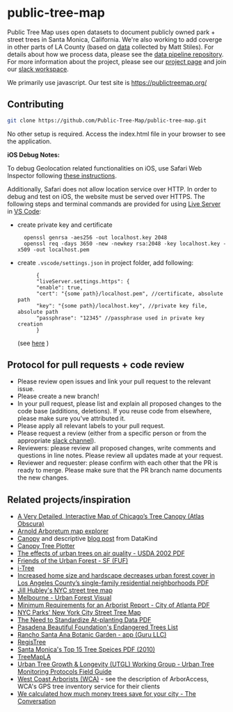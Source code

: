 # public-tree-map

Public Tree Map uses open datasets to document publicly owned park + street trees in Santa Monica, California. We're also working to add coverge in other parts of LA County (based on [data](https://github.com/stiles/data/tree/master/los-angeles-street-trees) collected by Matt Stiles). For details about how we process data, please see the [data pipeline repository](https://github.com/Public-Tree-Map/public-tree-map-data-pipeline). For more information about the project, please see our [project page](https://public-tree-map.github.io/) and join our [slack workspace](https://join.slack.com/t/publictreemap/shared_invite/zt-dzhrivk4-m8gaZ3wrZBE_leo_oeepPw). 

We primarily use javascript.
Our test site is https://publictreemap.org/

## Contributing
```bash
git clone https://github.com/Public-Tree-Map/public-tree-map.git
```
No other setup is required. Access the index.html file in your browser to see the application. 

**iOS Debug Notes:**

To debug Geolocation related functionalities on iOS, use Safari Web Inspector following [these instructions](https://medium.com/better-programming/debugging-your-iphone-mobile-web-app-using-safari-development-tools-71240657c487).

Additionally, Safari does not allow location service over HTTP. In order to debug and test on iOS, the website must be served over HTTPS. The following steps and terminal commands are provided for using [Live Server](https://marketplace.visualstudio.com/items?itemName=ritwickdey.LiveServer) in [VS Code](https://code.visualstudio.com/):

- create private key and certificate

        openssl genrsa -aes256 -out localhost.key 2048   
        openssl req -days 3650 -new -newkey rsa:2048 -key localhost.key -x509 -out localhost.pem
        

- create `.vscode/settings.json` in project folder, add following:

            {
            "liveServer.settings.https": {
            "enable": true,
            "cert": "{some path}/localhost.pem", //certificate, absolute path
            "key": "{some path}/localhost.key", //private key file, absolute path
            "passphrase": "12345" //passphrase used in private key creation
            }
    (see [here](https://github.com/ritwickdey/vscode-live-server/blob/master/docs/settings.md) )


## Protocol for pull requests + code review

- Please review open issues and link your pull request to the relevant issue. 
- Please create a new branch!
- In your pull request, please list and explain all proposed changes to the code base (additions, deletions). If you reuse code from elsewhere, please make sure you've attributed it.
- Please apply all relevant labels to your pull request.
- Please request a review (either from a specific person or from the appropriate [slack channel](https://join.slack.com/t/publictreemap/shared_invite/zt-dzhrivk4-m8gaZ3wrZBE_leo_oeepPw)).
- Reviewers: please review all proposed changes, write comments and questions in line notes. Please review all updates made at your request.
- Reviewer and requester: please confirm with each other that the PR is ready to merge. Please make sure that the PR branch name documents the new changes.

## Related projects/inspiration
- [A Very Detailed, Interactive Map of Chicago’s Tree Canopy (Atlas Obscura)](https://www.atlasobscura.com/articles/chicago-tree-canopy-map-2017)
- [Arnold Arboretum map explorer](https://arboretum.harvard.edu/explorer/?utm_source=topnav&utm_medium=nav&utm_campaign=top-menu-map)
- [Canopy](https://github.com/seeread/canopy) and descriptive [blog post](http://www.datakind.org/projects/out-on-a-limb-for-data) from DataKind
- [Canopy Tree Plotter](https://pg-cloud.com/Canopy)
- [The effects of urban trees on air quality - USDA 2002 PDF](https://www.nrs.fs.fed.us/units/urban/local-resources/downloads/Tree_Air_Qual.pdf)
- [Friends of the Urban Forest - SF (FUF)](https://www.fuf.net/)
- [i-Tree](https://www.itreetools.org/)
- [Increased home size and hardscape decreases urban forest cover in Los Angeles County’s single-family residential neighborhoods PDF](http://johnwilson.usc.edu/wp-content/uploads/2018/03/Increased-home-size-and-hardscape-decreases-urban-forest-cover-in-Los-Angeles-Countys-single-family-residential-neighborhoods.pdf)
- [Jill Hubley's NYC street tree map](https://github.com/jhubley/street-trees)
- [Melbourne - Urban Forest Visual](http://melbourneurbanforestvisual.com.au/)
- [Minimum Requirements for an Arborist Report - City of Atlanta PDF](https://www.atlantaga.gov/home/showdocument?id=20151)
- [NYC Parks' New York City Street Tree Map](https://tree-map.nycgovparks.org/)
- [The Need to Standardize At-planting Data PDF](https://urbanforestry.indiana.edu/doc/publications/2015-need-to-standardize.pdf)
- [Pasadena Beautiful Foundation's Endangered Trees List](http://www.pasadenabeautiful.org/green-links/endangered-trees-list/)
- [Rancho Santa Ana Botanic Garden - app (Guru LLC)](https://itunes.apple.com/us/app/rancho-santa-ana-botanic-garde/id1389785599?mt=8)
- [RegisTree](http://www.vision.caltech.edu/registree/)
- [Santa Monica's Top 15 Tree Speices PDF (2010)](http://csmgisweb.smgov.net/docs/mapcatalog/trees.pdf)
- [TreeMapLA](https://www.opentreemap.org/latreemap/map/)
- [Urban Tree Growth & Longevity (UTGL) Working Group - Urban Tree Monitoring Protocols Field Guide](http://www.urbantreegrowth.org/field-guide.html)
- [West Coast Arborists (WCA)](https://westcoastarborists.com/services) - see the description of ArborAccess, WCA's GPS tree inventory service for their clients
- [We calculated how much money trees save for your city - The Conversation](http://theconversation.com/we-calculated-how-much-money-trees-save-for-your-city-95198)
